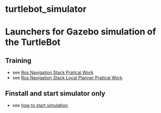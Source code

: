 turtlebot_simulator
===================

# Launchers for Gazebo simulation of the TurtleBot

## Training

- see [Ros Navigation Stack Pratical Work](./simulation/gazebo/gazebo_sim_nav/Tp.md)
- see [Ros Navigation Stack Local Planner Pratical Work](./turtlebot_gazebo/Tp2.md)

## Finstall and start simulator only
- see [how to start simulation](./simulation/gazebo/gazebo_sim_nav/Readme.md)
